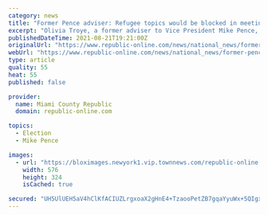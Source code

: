 ```yaml
---
category: news
title: "Former Pence adviser: Refugee topics would be blocked in meetings"
excerpt: "Olivia Troye, a former adviser to Vice President Mike Pence, speaks to CNN for the first time since her viral Twitter thread in which she says that some senior members"
publishedDateTime: 2021-08-21T19:21:00Z
originalUrl: "https://www.republic-online.com/news/national_news/former-pence-adviser-refugee-topics-would-be-blocked-in-meetings/video_1809a8ec-64ec-54cb-a837-53744eaadfeb.html"
webUrl: "https://www.republic-online.com/news/national_news/former-pence-adviser-refugee-topics-would-be-blocked-in-meetings/video_1809a8ec-64ec-54cb-a837-53744eaadfeb.html"
type: article
quality: 55
heat: 55
published: false

provider:
  name: Miami County Republic
  domain: republic-online.com

topics:
  - Election
  - Mike Pence

images:
  - url: "https://bloximages.newyork1.vip.townnews.com/republic-online.com/content/tncms/assets/v3/editorial/1/80/1809a8ec-64ec-54cb-a837-53744eaadfeb/612158728d609.image.jpg?resize=576%2C324"
    width: 576
    height: 324
    isCached: true

secured: "UH5UlUEH5aV4hClKfACIUZLrgxoaX2gHnE4+TzaooPetZB7gqaYyuWx+5QIgx+CtLMVAHFONUPZjcb8gjeVwFiRKrOYFU0Dg+kt/yM1Jbim6UOvNZzsSFannG9d6BKgdt9EzWB2wa+ceF7/cM84zAaH+F33RS4Z63bJvcDWPjVKKrva1OtVGUQMXxw0Gt1yLMB06655F13juHz0RmqKoAtyLJrzas9VVEQaYYgm9ZrKZiO9tQ3/w0MPdtL7es5T8IuewGwbZXNHKf5byzXQ4L2mUfucrD+HjJFDZkMOaQ+ltSj3Id55ZdscMhPyJP07oMysbOEUBeFEH2pvLkSsDGyyaKuP9weBHqB6uvD5aY90=;x9uGeGhHpV1ltD313zXcuw=="
---
```


